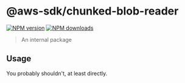 # @aws-sdk/chunked-blob-reader

[![NPM version](https://img.shields.io/npm/v/@aws-sdk/chunked-blob-reader/beta.svg)](https://www.npmjs.com/package/@aws-sdk/chunked-blob-reader)
[![NPM downloads](https://img.shields.io/npm/dm/@aws-sdk/chunked-blob-reader.svg)](https://www.npmjs.com/package/@aws-sdk/chunked-blob-reader)

> An internal package

## Usage

You probably shouldn't, at least directly.
